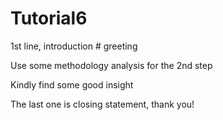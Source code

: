 # Tutorial6

1st line, introduction # greeting

Use some methodology analysis for the 2nd step

Kindly find some good insight

The last one is closing statement, thank you!

